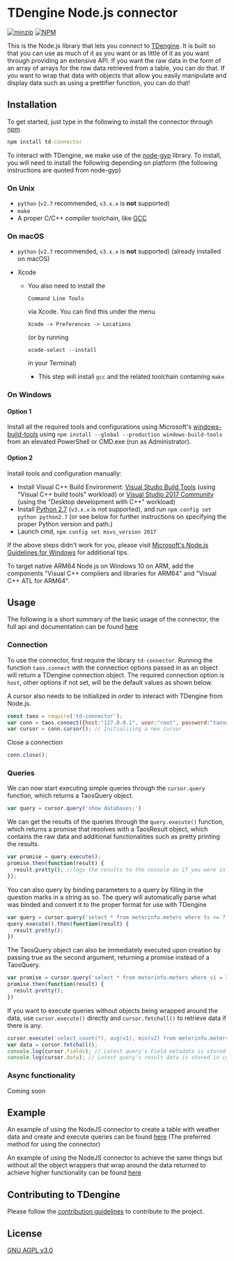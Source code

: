 # TDengine Node.js connector
[![minzip](https://img.shields.io/bundlephobia/minzip/td-connector.svg)](https://github.com/taosdata/TDengine/tree/master/src/connector/nodejs) [![NPM](https://img.shields.io/npm/l/td-connector.svg)](https://github.com/taosdata/TDengine/#what-is-tdengine)

This is the Node.js library that lets you connect to [TDengine](https://www.github.com/taosdata/tdengine). It is built so that you can use as much of it as you want or as little of it as you want through providing an extensive API. If you want the raw data in the form of an array of arrays for the row data retrieved from a table, you can do that. If you want to wrap that data with objects that allow you easily manipulate and display data such as using a prettifier function, you can do that!

## Installation

To get started, just type in the following to install the connector through [npm](https://www.npmjs.com/)

```cmd
npm install td-connector
```

To interact with TDengine, we make use of the [node-gyp](https://github.com/nodejs/node-gyp) library. To install, you will need to install the following depending on platform (the following instructions are quoted from node-gyp)

### On Unix

- `python` (`v2.7` recommended, `v3.x.x` is **not** supported)
- `make`
- A proper C/C++ compiler toolchain, like [GCC](https://gcc.gnu.org)

### On macOS

- `python` (`v2.7` recommended, `v3.x.x` is **not** supported) (already installed on macOS)

- Xcode

  - You also need to install the

    ```
    Command Line Tools
    ```

     via Xcode. You can find this under the menu

    ```
    Xcode -> Preferences -> Locations
    ```

     (or by running

    ```
    xcode-select --install
    ```

     in your Terminal)

    - This step will install `gcc` and the related toolchain containing `make`

### On Windows

#### Option 1

Install all the required tools and configurations using Microsoft's [windows-build-tools](https://github.com/felixrieseberg/windows-build-tools) using `npm install --global --production windows-build-tools` from an elevated PowerShell or CMD.exe (run as Administrator).

#### Option 2

Install tools and configuration manually:

- Install Visual C++ Build Environment: [Visual Studio Build Tools](https://visualstudio.microsoft.com/thank-you-downloading-visual-studio/?sku=BuildTools) (using "Visual C++ build tools" workload) or [Visual Studio 2017 Community](https://visualstudio.microsoft.com/pl/thank-you-downloading-visual-studio/?sku=Community) (using the "Desktop development with C++" workload)
- Install [Python 2.7](https://www.python.org/downloads/) (`v3.x.x` is not supported), and run `npm config set python python2.7` (or see below for further instructions on specifying the proper Python version and path.)
- Launch cmd, `npm config set msvs_version 2017`

If the above steps didn't work for you, please visit [Microsoft's Node.js Guidelines for Windows](https://github.com/Microsoft/nodejs-guidelines/blob/master/windows-environment.md#compiling-native-addon-modules) for additional tips.

To target native ARM64 Node.js on Windows 10 on ARM, add the  components "Visual C++ compilers and libraries for ARM64" and "Visual  C++ ATL for ARM64".

## Usage

The following is a short summary of the basic usage of the connector, the  full api and documentation can be found [here](http://docs.taosdata.com/node)

### Connection

To use the connector, first require the library ```td-connector```. Running the function ```taos.connect``` with the connection options passed in as an object will return a TDengine connection object. The required connection option is ```host```, other options if not set, will be the default values as shown below.

A cursor also needs to be initialized in order to interact with TDengine from Node.js.

```javascript
const taos = require('td-connector');
var conn = taos.connect({host:"127.0.0.1", user:"root", password:"taosdata", config:"/etc/taos",port:0})
var cursor = conn.cursor(); // Initializing a new cursor
```

Close a connection

```javascript
conn.close();
```

### Queries

We can now start executing simple queries through the ```cursor.query``` function, which returns a TaosQuery object.

```javascript
var query = cursor.query('show databases;')
```

We can get the results of the queries through the ```query.execute()``` function, which returns a promise that resolves with a TaosResult object, which contains the raw data and additional functionalities such as pretty printing the results.

```javascript
var promise = query.execute();
promise.then(function(result) {
  result.pretty(); //logs the results to the console as if you were in the taos shell
});
```

You can also query by binding parameters to a query by filling in the question marks in a string as so. The query will automatically parse what was binded and convert it to the proper format for use with TDengine
```javascript
var query = cursor.query('select * from meterinfo.meters where ts <= ? and areaid = ?').bind(new Date(), 5);
query.execute().then(function(result) {
  result.pretty();
})
```

The TaosQuery object can also be immediately executed upon creation by passing true as the second argument, returning a promise instead of a TaosQuery.
```javascript
var promise = cursor.query('select * from meterinfo.meters where v1 = 30', true)
promise.then(function(result) {
  result.pretty();
})
```

If you want to execute queries without objects being wrapped around the data, use ```cursor.execute()``` directly and ```cursor.fetchall()``` to retrieve data if there is any.
```javascript
cursor.execute('select count(*), avg(v1), min(v2) from meterinfo.meters where ts >= \"2019-07-20 00:00:00.000\"');
var data = cursor.fetchall();
console.log(cursor.fields); // Latest query's Field metadata is stored in cursor.fields
console.log(cursor.data); // Latest query's result data is stored in cursor.data, also returned by fetchall.
```

### Async functionality

Coming soon


## Example

An example of using the NodeJS connector to create a table with weather data and create and execute queries can be found [here](https://github.com/taosdata/TDengine/tree/master/tests/examples/nodejs/node-example.js) (The preferred method for using the connector)

An example of using the NodeJS connector to achieve the same things but without all the object wrappers that wrap around the data returned to achieve higher functionality can be found [here](https://github.com/taosdata/TDengine/tree/master/tests/examples/nodejs/node-example-raw.js)

## Contributing to TDengine

Please follow the [contribution guidelines](https://github.com/taosdata/TDengine/blob/master/CONTRIBUTING.md) to contribute to the project.

## License

[GNU AGPL v3.0](http://www.gnu.org/licenses/agpl-3.0.html)
